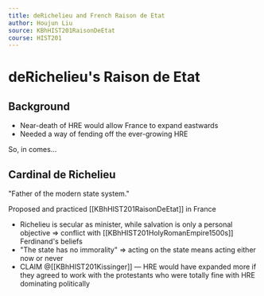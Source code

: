 ```yaml
---
title: deRichelieu and French Raison de Etat
author: Houjun Liu
source: KBhHIST201RaisonDeEtat
course: HIST201
---
```


# deRichelieu's Raison de Etat

## Background
* Near-death of HRE would allow France to expand eastwards
* Needed a way of fending off the ever-growing HRE

So, in comes...

## Cardinal de Richelieu
"Father of the modern state system."

Proposed and practiced [[KBhHIST201RaisonDeEtat]] in France

* Richelieu is secular as minister, while salvation is only a personal objective => conflict with [[KBhHIST201HolyRomanEmpire1500s]] Ferdinand's beliefs 
* "The state has no immorality" => acting on the state means acting either now or never
* CLAIM @[[KBhHIST201Kissinger]] — HRE would have expanded more if they agreed to work with the protestants who were totally fine with HRE dominating politically 


## 


